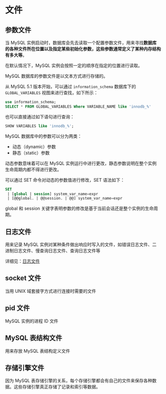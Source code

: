 # 文件

## 参数文件

当 MySQL 实例启动时，数据库会先去读取一个配置参数文件，用来寻找**数据库的各种文件所在位置以及指定某些初始化参数，这些参数通常定义了某种内存结构有多大等**。

在默认情况下，MySQL 实例会按照一定的顺序在指定的位置进行读取。

MySQL 数据库的参数文件是以文本方式进行存储的。

从 MySQL 5.1 版本开始，可以通过 `information_schema` 数据库下的 `GLOBAL_VARIABLES` 视图来进行查找，如下所示：

```sql
use information_schema;
SELECT * FROM GLOBAL_VARIABLES Where VARIABLE_NAME like 'innodb_%'
```

也可以直接通过如下语句进行查询：

```sql
SHOW VARIABLES like 'innodb_%';
```

MySQL 数据库中的参数可以分为两类：
- 动态（dynamic）参数
- 静态（static）参数

动态参数意味着可以在 MySQL 实例运行中进行更改，静态参数说明在整个实例生命周期内都不得进行更改。

可以通过 SET 命令对动态的参数值进行修改，SET 语法如下：

```sql
SET
 | [global | session] system_var_name=expr
 | [@@global. | @@session. | @@] system_var_name=expr
```

global 和 session 关键字表明参数的修改是基于当前会话还是整个实例的生命周期。

## 日志文件

用来记录 MySQL 实例对某种条件做出响应时写入的文件，如错误日志文件、二进制日志文件、慢查询日志文件、查询日志文件等

详细见：[日志文件](./日志文件.md)

## socket 文件

当用 UNIX 域套接字方式进行连接时需要的文件

## pid 文件

MySQL 实例的进程 ID 文件

## MySQL 表结构文件

用来存放 MySQL 表结构定义文件

## 存储引擎文件

因为 MySQL 表存储引擎的关系，每个存储引擎都会有自己的文件来保存各种数据。这些存储引擎真正存储了记录和索引等数据。